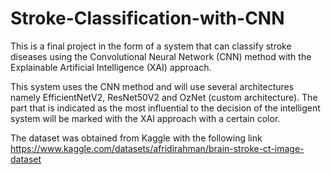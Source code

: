 # Stroke-Classification-with-CNN
This is a final project in the form of a system that can classify stroke diseases using the Convolutional Neural Network (CNN) method with the Explainable Artificial Intelligence (XAI) approach.

This system uses the CNN method and will use several architectures namely EfficientNetV2, ResNet50V2 and OzNet (custom architecture). The part that is indicated as the most influential to the decision of the intelligent system will be marked with the XAI approach with a certain color.

The dataset was obtained from Kaggle with the following link https://www.kaggle.com/datasets/afridirahman/brain-stroke-ct-image-dataset
